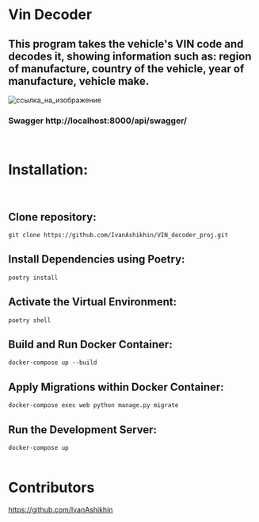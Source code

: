 # Vin Decoder 
## This program takes the vehicle's VIN code and decodes it, showing information such as: region of manufacture, country of the vehicle, year of manufacture, vehicle make.
![ссылка_на_изображение](https://dmv-permit-test.com/images/vin-decoder.png)

### Swagger http://localhost:8000/api/swagger/
<br>

# Installation:
<br>

## Clone repository:
```git clone https://github.com/IvanAshikhin/VIN_decoder_proj.git```
<br>

## Install Dependencies using Poetry:
```poetry install```
<br>

## Activate the Virtual Environment:
```poetry shell```
<br>

## Build and Run Docker Container:
```docker-compose up --build```
<br>

## Apply Migrations within Docker Container:
```docker-compose exec web python manage.py migrate```
<br>

## Run the Development Server:
```docker-compose up```
<br>
<br>

# Contributors
https://github.com/IvanAshikhin




